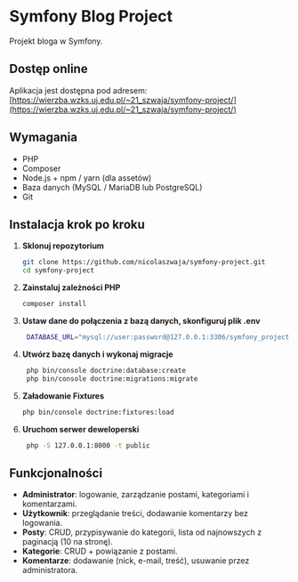 # Symfony Blog Project

Projekt bloga w Symfony.

## Dostęp online

Aplikacja jest dostępna pod adresem:  
[https://wierzba.wzks.uj.edu.pl/~21_szwaja/symfony-project/](https://wierzba.wzks.uj.edu.pl/~21_szwaja/symfony-project/)


## Wymagania

- PHP
- Composer  
- Node.js + npm / yarn (dla assetów)  
- Baza danych (MySQL / MariaDB lub PostgreSQL)  
- Git  

## Instalacja krok po kroku

1. **Sklonuj repozytorium**
   ```bash
   git clone https://github.com/nicolaszwaja/symfony-project.git
   cd symfony-project

1. **Zainstaluj zależności PHP**
    ```bash
    composer install

1. **Ustaw dane do połączenia z bazą danych, skonfiguruj plik .env**
   ```bash
    DATABASE_URL="mysql://user:password@127.0.0.1:3306/symfony_project"
1. **Utwórz bazę danych i wykonaj migracje**
   ```bash
    php bin/console doctrine:database:create
    php bin/console doctrine:migrations:migrate

1. **Załadowanie Fixtures**
   ```bash
   php bin/console doctrine:fixtures:load

1. **Uruchom serwer deweloperski**
   ```bash
    php -S 127.0.0.1:8000 -t public

## Funkcjonalności

- **Administrator**: logowanie, zarządzanie postami, kategoriami i komentarzami.  
- **Użytkownik**: przeglądanie treści, dodawanie komentarzy bez logowania.  
- **Posty**: CRUD, przypisywanie do kategorii, lista od najnowszych z paginacją (10 na stronę).  
- **Kategorie**: CRUD + powiązanie z postami.  
- **Komentarze**: dodawanie (nick, e-mail, treść), usuwanie przez administratora.
